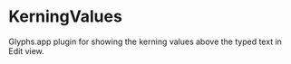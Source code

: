 # KerningValues
Glyphs.app plugin for showing the kerning values above the typed text in Edit view.
